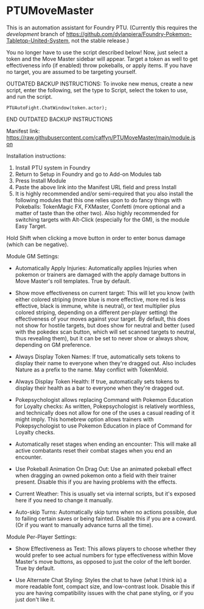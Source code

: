 # PTUMoveMaster
This is an automation assistant for Foundry PTU. (Currently this requires the *development* branch of https://github.com/dylanpiera/Foundry-Pokemon-Tabletop-United-System, not the stable release.)


You no longer have to use the script described below! Now, just select a token and the Move Master sidebar will appear. Target a token as well to get effectiveness info (if enabled) throw pokeballs, or apply items. If you have no target, you are assumed to be targeting yourself.


OUTDATED BACKUP INSTRUCTIONS: To invoke new menus, create a new script, enter the following, set the type to Script, select the token to use, and run the script. 
```
PTUAutoFight.ChatWindow(token.actor);
```
END OUTDATED BACKUP INSTRUCTIONS


Manifest link:
https://raw.githubusercontent.com/caffyn/PTUMoveMaster/main/module.json 

Installation instructions:
1. Install PTU system in Foundry
2. Return to Setup in Foundry and go to Add-on Modules tab
3. Press Install Module
4. Paste the above link into the Manifest URL field and press Install
5. It is highly recommended and/or semi-required that you also install the following modules that this one relies upon to do fancy things with Pokeballs: TokenMagic FX, FXMaster, Confetti (more optional and a matter of taste than the other two). Also highly recommended for switching targets with Alt-Click (especially for the GM), is the module Easy Target.

Hold Shift when clicking a move button in order to enter bonus damage (which can be negative).


Module GM Settings:
- Automatically Apply Injuries: Automatically applies Injuries when pokemon or trainers are damaged with the apply damage buttons in Move Master's roll templates. True by default.

- Show move effectiveness on current target: This will let you know (with either colored striping (more blue is more effective, more red is less effective, black is immune, white is neutral), or text multiplier plus colored striping, depending on a different per-player setting) the effectiveness of your moves against your target. By default, this does not show for hostile targets, but does show for neutral and better (used with the pokedex scan button, which will set scanned targets to neutral, thus revealing them), but it can be set to never show or always show, depending on GM preference.

- Always Display Token Names: If true, automatically sets tokens to display their name to everyone when they're dragged out. Also includes Nature as a prefix to the name. May conflict with TokenMold.

- Always Display Token Health: If true, automatically sets tokens to display their health as a bar to everyone when they're dragged out.

- Pokepsychologist allows replacing Command with Pokemon Education for Loyalty checks: As written, Pokepsychologist is relatively worthless, and technically does not allow for one of the uses a casual reading of it might imply. This homebrew option allows trainers with Pokepsychologist to use Pokemon Education in place of Command for Loyalty checks.

- Automatically reset stages when ending an encounter: This will make all active combatants reset their combat stages when you end an encounter.

- Use Pokeball Animation On Drag Out: Use an animated pokeball effect when dragging an owned pokemon onto a field with their trainer present. Disable this if you are having problems with the effects.

- Current Weather: This is usually set via internal scripts, but it's exposed here if you need to change it manually.

- Auto-skip Turns: Automatically skip turns when no actions possible, due to failing certain saves or being fainted. Disable this if you are a coward. (Or if you want to manually advance turns all the time).

Module Per-Player Settings:
- Show Effectiveness as Text: This allows players to choose whether they would prefer to see actual numbers for type effectiveness within Move Master's move buttons, as opposed to just the color of the left border. True by default.

- Use Alternate Chat Styling: Styles the chat to have (what I think is) a more readable font, compact size, and low-contrast look. Disable this if you are having compatibility issues with the chat pane styling, or if you just don't like it.
